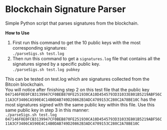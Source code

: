 # Blockchain Signature Parser
Simple Python script that parses signatures from the blockchain. 

**How to Use**  
1. First run this command to get the 10 public keys with the most corresponding signatures:  
```./parseSigs.sh test.log```
2. Then run this command to get a ```signatures.log``` file that contains all the signatures signed by a specific public key.  
```./parseSigs.sh test.log pubkey```

This can be tested on test.log which are signatures collected from the Bitcoin blockchain.  
You will notice after finishing step 2 on this test file that the public key ```047146F0E0FCB3139947CF0BEB870FE251930CA10D4545793D31033E801B5219ABF56C11A3CF3406CA590E4C14B0DAB749D20862B3ADC4709153C280C2A78BE10C``` has the most signatures signed with the same public key within this file. Use this same public key in step 3 in this manner:  
```./parseSigs.sh test.log 047146F0E0FCB3139947CF0BEB870FE251930CA10D4545793D31033E801B5219ABF56C11A3CF3406CA590E4C14B0DAB749D20862B3ADC4709153C280C2A78BE10C```
